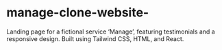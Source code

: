 # manage-clone-website-
Landing page for a fictional service ‘Manage’, featuring testimonials and a responsive design. Built using Tailwind CSS, HTML, and React.

